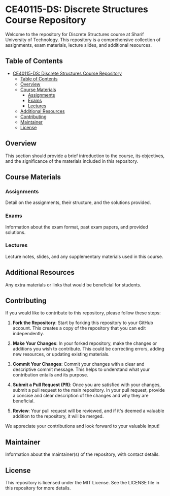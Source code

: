 # CE40115-DS: Discrete Structures Course Repository

Welcome to the repository for Discrete Structures course at Sharif University of Technology. This repository is a comprehensive collection of assignments, exam materials, lecture slides, and additional resources.

## Table of Contents

- [CE40115-DS: Discrete Structures Course Repository](#ce40115-ds-discrete-structures-course-repository)
  - [Table of Contents](#table-of-contents)
  - [Overview](#overview)
  - [Course Materials](#course-materials)
    - [Assignments](#assignments)
    - [Exams](#exams)
    - [Lectures](#lectures)
  - [Additional Resources](#additional-resources)
  - [Contributing](#contributing)
  - [Maintainer](#maintainer)
  - [License](#license)

## Overview

This section should provide a brief introduction to the course, its objectives, and the significance of the materials included in this repository.

## Course Materials

### Assignments

Detail on the assignments, their structure, and the solutions provided.

### Exams

Information about the exam format, past exam papers, and provided solutions.

### Lectures

Lecture notes, slides, and any supplementary materials used in this course.

## Additional Resources

Any extra materials or links that would be beneficial for students.

## Contributing

If you would like to contribute to this repository, please follow these steps:

1. **Fork the Repository**: Start by forking this repository to your GitHub account. This creates a copy of the repository that you can edit independently.

2. **Make Your Changes**: In your forked repository, make the changes or additions you wish to contribute. This could be correcting errors, adding new resources, or updating existing materials.

3. **Commit Your Changes**: Commit your changes with a clear and descriptive commit message. This helps to understand what your contribution entails and its purpose.

4. **Submit a Pull Request (PR)**: Once you are satisfied with your changes, submit a pull request to the main repository. In your pull request, provide a concise and clear description of the changes and why they are beneficial.

5. **Review**: Your pull request will be reviewed, and if it's deemed a valuable addition to the repository, it will be merged.

We appreciate your contributions and look forward to your valuable input!

## Maintainer

Information about the maintainer(s) of the repository, with contact details.

## License

This repository is licensed under the MIT License. See the LICENSE file in this repository for more details.
